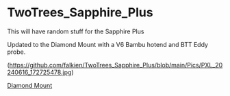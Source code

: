 # TwoTrees_Sapphire_Plus
This will have random stuff for the Sapphire Plus

Updated to the Diamond Mount with a V6 Bambu hotend and BTT Eddy probe. 

(https://github.com/falkien/TwoTrees_Sapphire_Plus/blob/main/Pics/PXL_20240616_172725478.jpg)

[Diamond Mount]([https://imgur.com/UDUkBEB](https://www.printables.com/model/169465-the-diamond-mount))

